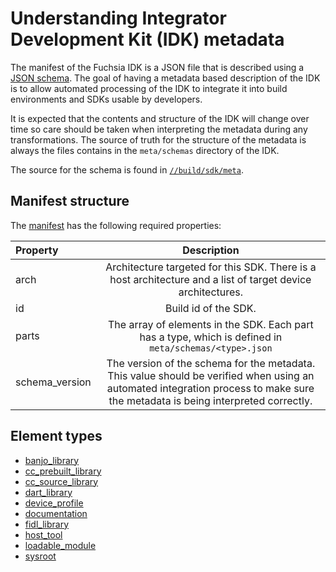 # Understanding Integrator Development Kit (IDK) metadata

The manifest of the Fuchsia IDK is a JSON file that is described using
a [JSON schema](https://json-schema.org/latest/json-schema-core.html).
The goal of having a metadata based description of the IDK is to allow
automated processing of the IDK to integrate it into build environments
and SDKs usable by developers.

It is expected that the contents and structure of the IDK will change over time
so care should be taken when interpreting the metadata during any transformations.
The source of truth for the structure of the metadata is always the files contains in
the `meta/schemas` directory of the IDK.

The source for the schema is found in [`//build/sdk/meta`](/build/sdk/meta).

## Manifest structure

The [manifest](/build/sdk/meta/manifest.json) has the following required properties:

Property         |   Description
:----------------|:-------------:
|  arch          | Architecture targeted for this SDK. There is a host architecture and a list of target device architectures. |
| id             | Build id of the SDK. |
| parts          | The array of elements in the SDK. Each part has a type, which is defined in `meta/schemas/<type>.json` |
| schema_version | The version of the schema for the metadata. This value should be verified when using an automated integration process to make sure the metadata is being interpreted correctly. |


## Element types

* [banjo_library](/build/sdk/meta/banjo_library.json)
* [cc_prebuilt_library](/build/sdk/meta/cc_prebuilt_library.json)
* [cc_source_library](/build/sdk/meta/cc_source_library.json)
* [dart_library](/build/sdk/meta/dart_library.json)
* [device_profile](/build/sdk/meta/device_profile.json)
* [documentation](/build/sdk/meta/documentation.json)
* [fidl_library](/build/sdk/meta/fidl_library.json)
* [host_tool](/build/sdk/meta/host_tool.json)
* [loadable_module](/build/sdk/meta/loadable_module.json)
* [sysroot](/build/sdk/meta/sysroot.json)
